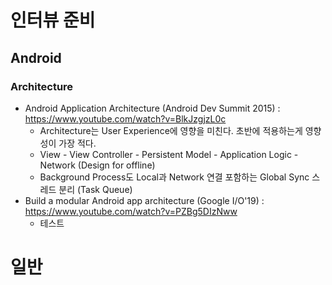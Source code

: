 # 인터뷰 준비

## Android

### Architecture

- Android Application Architecture (Android Dev Summit 2015) : https://www.youtube.com/watch?v=BlkJzgjzL0c
  - Architecture는 User Experience에 영향을 미친다. 초반에 적용하는게 영향성이 가장 적다.
  - View - View Controller - Persistent Model - Application Logic - Network (Design for offline)
  - Background Process도 Local과 Network 연결 포함하는 Global Sync 스레드 분리 (Task Queue)
- Build a modular Android app architecture (Google I/O'19) : https://www.youtube.com/watch?v=PZBg5DIzNww
  - 테스트

# 일반

